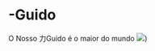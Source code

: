 # -Guido
O Nosso 力Guido é o maior do mundo 
![](https://i.pinimg.com/736x/c0/c1/14/c0c11484d42513074d56c79d74d11803.jpg))

